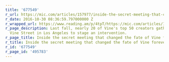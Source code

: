 ```yaml
---
title: '677549'
r_url: https://mic.com/articles/157977/inside-the-secret-meeting-that-changed-the-fate-of-vine-forever
r_date: 2016-10-30 08:36:59.797000000 Z
r_wrapped_url: https://www.reading.am/p/4tpT/https://mic.com/articles/157977/inside-the-secret-meeting-that-changed-the-fate-of-vine-forever
r_page_description: Last fall, nearly 20 of Vine's top 50 creators gathered at 1600
  Vine Street in Los Angeles to stage an intervention.
r_page_title: Inside the secret meeting that changed the fate of Vine forever
r_title: Inside the secret meeting that changed the fate of Vine forever
r_id: '677549'
r_page_id: '495783'
---
```


